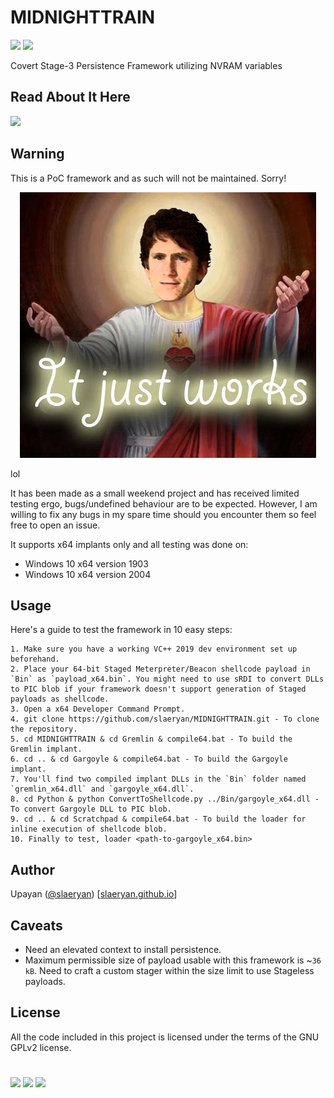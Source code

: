 # MIDNIGHTTRAIN
[![](https://img.shields.io/badge/Category-Persistence-E5A505?style=flat-square)]() [![](https://img.shields.io/badge/Language-C%20%2f%20C++%20%2f%20Python3-E5A505?style=flat-square)]()

Covert Stage-3 Persistence Framework utilizing NVRAM variables

## Read About It Here
[![](https://img.shields.io/badge/MIDNIGHTTRAIN-E5A505?style=flat-square)](https://slaeryan.github.io/posts/midnighttrain.html)

## Warning
This is a PoC framework and as such will not be maintained. Sorry!

<p align="center">
  <img src="itjustworks.jpg">
  <figcaption>lol</figcaption>
</p>

It has been made as a small weekend project and has received limited testing ergo, bugs/undefined behaviour are to be expected. However, I am willing to fix any bugs in my spare time should you encounter them so feel free to open an issue.

It supports x64 implants only and all testing was done on:
- Windows 10 x64 version 1903
- Windows 10 x64 version 2004

## Usage
Here's a guide to test the framework in 10 easy steps:

```
1. Make sure you have a working VC++ 2019 dev environment set up beforehand.
2. Place your 64-bit Staged Meterpreter/Beacon shellcode payload in `Bin` as `payload_x64.bin`. You might need to use sRDI to convert DLLs to PIC blob if your framework doesn't support generation of Staged payloads as shellcode.
3. Open a x64 Developer Command Prompt.
4. git clone https://github.com/slaeryan/MIDNIGHTTRAIN.git - To clone the repository.
5. cd MIDNIGHTTRAIN & cd Gremlin & compile64.bat - To build the Gremlin implant.
6. cd .. & cd Gargoyle & compile64.bat - To build the Gargoyle implant.
7. You'll find two compiled implant DLLs in the `Bin` folder named `gremlin_x64.dll` and `gargoyle_x64.dll`.
8. cd Python & python ConvertToShellcode.py ../Bin/gargoyle_x64.dll - To convert Gargoyle DLL to PIC blob.
9. cd .. & cd Scratchpad & compile64.bat - To build the loader for inline execution of shellcode blob.
10. Finally to test, loader <path-to-gargoyle_x64.bin>
```

## Author
Upayan ([@slaeryan](https://twitter.com/slaeryan)) [[slaeryan.github.io](https://slaeryan.github.io)]

## Caveats
- Need an elevated context to install persistence.
- Maximum permissible size of payload usable with this framework is ~`36 kB`. Need to craft a custom stager within the size limit to use Stageless payloads.

## License
All the code included in this project is licensed under the terms of the GNU GPLv2 license.

#

[![](https://img.shields.io/badge/slaeryan.github.io-E5A505?style=flat-square)](https://slaeryan.github.io) [![](https://img.shields.io/badge/twitter-@slaeryan-00aced?style=flat-square&logo=twitter&logoColor=white)](https://twitter.com/slaeryan) [![](https://img.shields.io/badge/linkedin-@UpayanSaha-0084b4?style=flat-square&logo=linkedin&logoColor=white)](https://www.linkedin.com/in/upayan-saha-404881192/)
